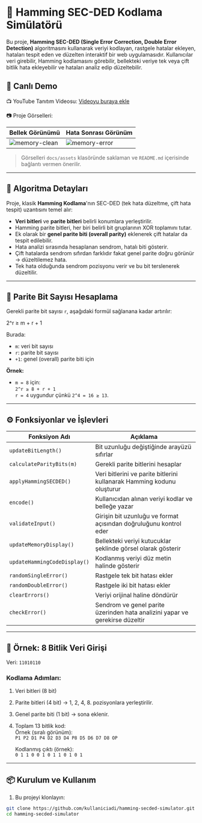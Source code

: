 # 🧮 Hamming SEC-DED Kodlama Simülatörü

Bu proje, **Hamming SEC-DED (Single Error Correction, Double Error Detection)** algoritmasını kullanarak veriyi kodlayan, rastgele hatalar ekleyen, hataları tespit eden ve düzelten interaktif bir web uygulamasıdır. Kullanıcılar veri girebilir, Hamming kodlamasını görebilir, bellekteki veriye tek veya çift bitlik hata ekleyebilir ve hataları analiz edip düzeltebilir.

## 🚀 Canlı Demo

📺 YouTube Tanıtım Videosu: [Videoyu buraya ekle](https://www.youtube.com/...)

📷 Proje Görselleri:

| Bellek Görünümü | Hata Sonrası Görünüm |
|------------------|-----------------------|
| ![memory-clean](link/bellek-temiz.png) | ![memory-error](link/hata-eklenmiş.png) |

> Görselleri `docs/assets` klasöründe saklaman ve `README.md` içerisinde bağlantı vermen önerilir.

---

## 🧠 Algoritma Detayları

Proje, klasik **Hamming Kodlama**'nın SEC-DED (tek hata düzeltme, çift hata tespit) uzantısını temel alır:

- **Veri bitleri** ve **parite bitleri** belirli konumlara yerleştirilir.
- Hamming parite bitleri, her biri belirli bit gruplarının XOR toplamını tutar.
- Ek olarak bir **genel parite biti (overall parity)** eklenerek çift hatalar da tespit edilebilir.
- Hata analizi sırasında hesaplanan sendrom, hatalı biti gösterir.
- Çift hatalarda sendrom sıfırdan farklıdır fakat genel parite doğru görünür → düzeltilemez hata.
- Tek hata olduğunda sendrom pozisyonu verir ve bu bit terslenerek düzeltilir.

---

## 📐 Parite Bit Sayısı Hesaplama

Gerekli parite bit sayısı `r`, aşağıdaki formül sağlanana kadar artırılır:

2^r ≥ m + r + 1


Burada:
- `m`: veri bit sayısı
- `r`: parite bit sayısı
- `+1`: genel (overall) parite biti için

**Örnek:**
- `m = 8` için:  
  `2^r ≥ 8 + r + 1`  
  `r = 4` uygundur çünkü `2^4 = 16 ≥ 13`.

---

## ⚙️ Fonksiyonlar ve İşlevleri

| Fonksiyon Adı             | Açıklama |
|--------------------------|----------|
| `updateBitLength()`      | Bit uzunluğu değiştiğinde arayüzü sıfırlar |
| `calculateParityBits(m)` | Gerekli parite bitlerini hesaplar |
| `applyHammingSECDED()`   | Veri bitlerini ve parite bitlerini kullanarak Hamming kodunu oluşturur |
| `encode()`               | Kullanıcıdan alınan veriyi kodlar ve belleğe yazar |
| `validateInput()`        | Girişin bit uzunluğu ve format açısından doğruluğunu kontrol eder |
| `updateMemoryDisplay()`  | Bellekteki veriyi kutucuklar şeklinde görsel olarak gösterir |
| `updateHammingCodeDisplay()` | Kodlanmış veriyi düz metin halinde gösterir |
| `randomSingleError()`    | Rastgele tek bit hatası ekler |
| `randomDoubleError()`    | Rastgele iki bit hatası ekler |
| `clearErrors()`          | Veriyi orijinal haline döndürür |
| `checkError()`           | Sendrom ve genel parite üzerinden hata analizini yapar ve gerekirse düzeltir |

---

## 🔢 Örnek: 8 Bitlik Veri Girişi

Veri: `11010110`

### Kodlama Adımları:

1. Veri bitleri (8 bit)
2. Parite bitleri (4 bit) → 1, 2, 4, 8. pozisyonlara yerleştirilir.
3. Genel parite biti (1 bit) → sona eklenir.
4. Toplam 13 bitlik kod:  
   Örnek (sıralı görünüm):  
   `P1 P2 D1 P4 D2 D3 D4 P8 D5 D6 D7 D8 OP`

   Kodlanmış çıktı (örnek):  
   `0 1 1 0 0 1 0 1 1 0 1 0 1`

---

## 📦 Kurulum ve Kullanım

1. Bu projeyi klonlayın:

```bash
git clone https://github.com/kullaniciadi/hamming-secded-simulator.git
cd hamming-secded-simulator

